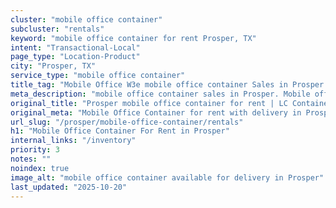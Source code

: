 ```yaml
---
cluster: "mobile office container"
subcluster: "rentals"
keyword: "mobile office container for rent Prosper, TX"
intent: "Transactional-Local"
page_type: "Location-Product"
city: "Prosper, TX"
service_type: "mobile office container"
title_tag: "Mobile Office W3e mobile office container Sales in Prosper | LC Container"
meta_description: "mobile office container sales in Prosper. Mobile office containers for workspace solutions. Fast delivery, competitive pricing. Serving mobile office container area. Quote ID: SDZ. Call (214) 524-4168 for your free quote today."
original_title: "Prosper mobile office container for rent | LC Container"
original_meta: "Mobile Office Container for rent with delivery in Prosper, TX. LC Container — local Since 2003. Get pricing today."
url_slug: "/prosper/mobile-office-container/rentals"
h1: "Mobile Office Container For Rent in Prosper"
internal_links: "/inventory"
priority: 3
notes: ""
noindex: true
image_alt: "mobile office container available for delivery in Prosper"
last_updated: "2025-10-20"
---
```


<!-- TODO: Add unique city/inventory copy, images, and internal links here. -->
